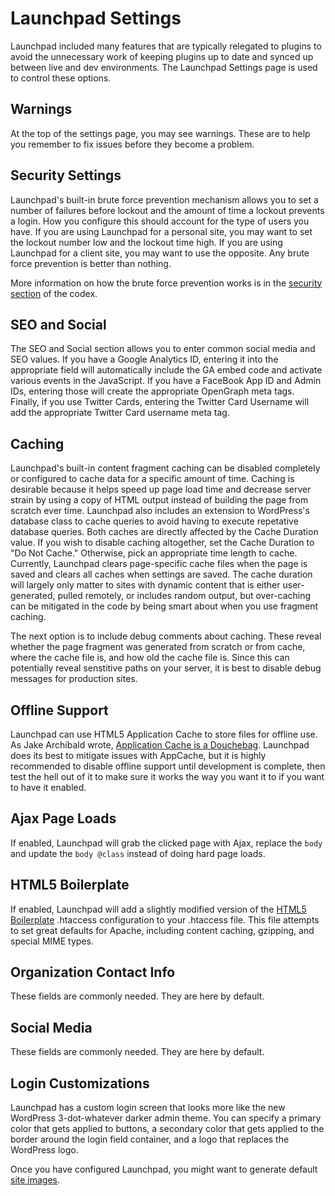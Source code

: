 Launchpad Settings
==================

Launchpad included many features that are typically relegated to plugins to avoid the unnecessary work of keeping plugins up to date and synced up between live and dev environments.  The Launchpad Settings page is used to control these options.

## Warnings

At the top of the settings page, you may see warnings.  These are to help you remember to fix issues before they become a problem.

## Security Settings

Launchpad's built-in brute force prevention mechanism allows you to set a number of failures before lockout and the amount of time a lockout prevents a login.  How you configure this should account for the type of users you have.  If you are using Launchpad for a personal site, you may want to set the lockout number low and the lockout time high.  If you are using Launchpad for a client site, you may want to use the opposite.  Any brute force prevention is better than nothing.

More information on how the brute force prevention works is in the [security section](security.md) of the codex.

## SEO and Social

The SEO and Social section allows you to enter common social media and SEO values.  If you have a Google Analytics ID, entering it into the appropriate field will automatically include the GA embed code and activate various events in the JavaScript.  If you have a FaceBook App ID and Admin IDs, entering those will create the appropriate OpenGraph meta tags.  Finally, if you use Twitter Cards, entering the Twitter Card Username will add the appropriate Twitter Card username meta tag.

## Caching

Launchpad's built-in content fragment caching can be disabled completely or configured to cache data for a specific amount of time.  Caching is desirable because it helps speed up page load time and decrease server strain by using a copy of HTML output instead of building the page from scratch ever time.  Launchpad also includes an extension to WordPress's database class to cache queries to avoid having to execute repetative database queries.  Both caches are directly affected by the Cache Duration value.  If you wish to disable caching altogether, set the Cache Duration to "Do Not Cache."  Otherwise, pick an appropriate time length to cache.  Currently, Launchpad clears page-specific cache files when the page is saved and clears all caches when settings are saved.  The cache duration will largely only matter to sites with dynamic content that is either user-generated, pulled remotely, or includes random output, but over-caching can be mitigated in the code by being smart about when you use fragment caching.

The next option is to include debug comments about caching.  These reveal whether the page fragment was generated from scratch or from cache, where the cache file is, and how old the cache file is.  Since this can potentially reveal senstitive paths on your server, it is best to disable debug messages for production sites.

## Offline Support

Launchpad can use HTML5 Application Cache to store files for offline use.  As Jake Archibald wrote, [Application Cache is a Douchebag](http://alistapart.com/article/application-cache-is-a-douchebag).  Launchpad does its best to mitigate issues with AppCache, but it is highly recommended to disable offline support until development is complete, then test the hell out of it to make sure it works the way you want it to if you want to have it enabled.

## Ajax Page Loads

If enabled, Launchpad will grab the clicked page with Ajax, replace the <code>body</code> and update the <code>body @class</code> instead of doing hard page loads.

## HTML5 Boilerplate

If enabled, Launchpad will add a slightly modified version of the [HTML5 Boilerplate](http://html5boilerplate.com) .htaccess configuration to your .htaccess file.  This file attempts to set great defaults for Apache, including content caching, gzipping, and special MIME types.

## Organization Contact Info

These fields are commonly needed.  They are here by default.

## Social Media

These fields are commonly needed.  They are here by default.

## Login Customizations

Launchpad has a custom login screen that looks more like the new WordPress 3-dot-whatever darker admin theme.  You can specify a primary color that gets applied to buttons, a secondary color that gets applied to the border around the login field container, and a logo that replaces the WordPress logo.

Once you have configured Launchpad, you might want to generate default [site images](site-images.md).